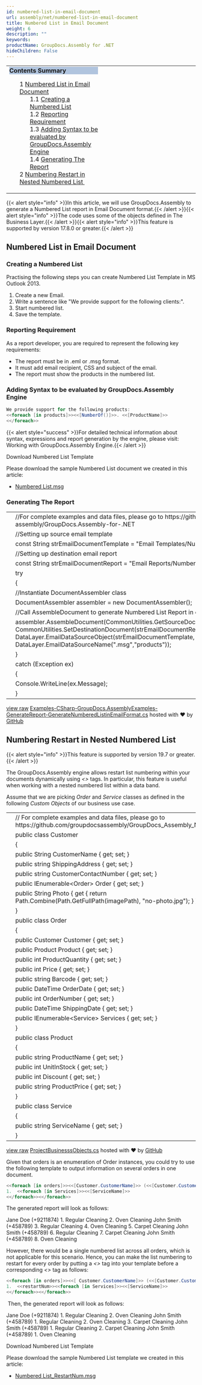 ```yaml
---
id: numbered-list-in-email-document
url: assembly/net/numbered-list-in-email-document
title: Numbered List in Email Document
weight: 6
description: ""
keywords: 
productName: GroupDocs.Assembly for .NET
hideChildren: False
---
```

<table class="sectionMacro" border="0" cellpadding="5" cellspacing="0" width="100%"><tbody><tr><td valign="top" width="50%"><div class="panel" style="border-top-width: 1px; border-right-width: 1px; border-bottom-width: 1px; border-left-width: 1px;"><div class="panelHeader" style="border-bottom-width: 1px; background-color: rgb(176, 196, 222);"><b>Contents Summary</b></div><div class="panelContent"><style type="text/css">div.rbtoc1590388623511 { padding-top: 0px; padding-right: 0px; padding-bottom: 0px; padding-left: 0px; }div.rbtoc1590388623511 ul { list-style-type: none; list-style-image: none; margin-left: 0px; }div.rbtoc1590388623511 li { margin-left: 0px; padding-left: 0px; }</style><div class="toc rbtoc1590388623511"><ul class="toc-indentation"><li><span class="TOCOutline">1</span> <a href="#NumberedListinEmailDocument-NumberedListinEmailDocument">Numbered List in Email Document</a><ul class="toc-indentation"><li><span class="TOCOutline">1.1</span> <a href="#NumberedListinEmailDocument-CreatingaNumberedList">Creating a Numbered List</a></li><li><span class="TOCOutline">1.2</span> <a href="#NumberedListinEmailDocument-ReportingRequirement">Reporting Requirement</a></li><li><span class="TOCOutline">1.3</span> <a href="#NumberedListinEmailDocument-AddingSyntaxtobeevaluatedbyGroupDocs.AssemblyEngine">Adding Syntax to be evaluated by GroupDocs.Assembly Engine</a></li><li><span class="TOCOutline">1.4</span> <a href="#NumberedListinEmailDocument-GeneratingTheReport">Generating The Report</a></li></ul></li><li><span class="TOCOutline">2</span> <a href="#NumberedListinEmailDocument-NumberingRestartinNestedNumberedList">Numbering Restart in Nested Numbered List&nbsp;</a></li></ul></div></div></div></td><td valign="top" width="15%">&nbsp;</td><td valign="top" width="35%">&nbsp;</td></tr></tbody></table>

{{< alert style="info" >}}In this article, we will use GroupDocs.Assembly to generate a Numbered List report in Email Document format.{{< /alert >}}{{< alert style="info" >}}The code uses some of the objects defined in The Business Layer.{{< /alert >}}{{< alert style="info" >}}This feature is supported by version 17.8.0 or greater.{{< /alert >}}

## Numbered List in Email Document

### Creating a Numbered List

Practising the following steps you can create Numbered List Template in MS Outlook 2013.

1.  Create a new Email.
2.  Write a sentence like "We provide support for the following clients:".
3.  Start numbered list.
4.  Save the template.

### Reporting Requirement

As a report developer, you are required to represent the following key requirements:

*   The report must be in .eml or .msg format.
*   It must add email recipient, CSS and subject of the email.
*   The report must show the products in the numbered list.

### Adding Syntax to be evaluated by GroupDocs.Assembly Engine

```csharp
We provide support for the following products:
<<foreach [in products]>><<[NumberOf()]>>. <<[ProductName]>>
<</foreach>>

```

{{< alert style="success" >}}For detailed technical information about syntax, expressions and report generation by the engine, please visit: Working with GroupDocs.Assembly Engine.{{< /alert >}}

Download Numbered List Template

Please download the sample Numbered List document we created in this article:

*   [Numbered List.msg](https://github.com/groupdocs-assembly/GroupDocs.Assembly-for-.NET/raw/master/Examples/Data/Source/Email%20Templates/Numbered%20List.msg?raw=true)

### Generating The Report

<table class="highlight tab-size js-file-line-container" data-tab-size="8" data-paste-markdown-skip=""><tbody><tr><td id="file-examples-csharp-groupdocs-assemblyexamples-generatereport-generatenumberedlistinemailformat-cs-L1" class="blob-num js-line-number" data-line-number="1"></td><td id="file-examples-csharp-groupdocs-assemblyexamples-generatereport-generatenumberedlistinemailformat-cs-LC1" class="blob-code blob-code-inner js-file-line"><span class="pl-c"><span class="pl-c">//</span>For complete examples and data files, please go to https://github.com/groupdocs-assembly/GroupDocs.Assembly-for-.NET</span></td></tr><tr><td id="file-examples-csharp-groupdocs-assemblyexamples-generatereport-generatenumberedlistinemailformat-cs-L2" class="blob-num js-line-number" data-line-number="2"></td><td id="file-examples-csharp-groupdocs-assemblyexamples-generatereport-generatenumberedlistinemailformat-cs-LC2" class="blob-code blob-code-inner js-file-line"><span class="pl-c"><span class="pl-c">//</span>Setting up source email template</span></td></tr><tr><td id="file-examples-csharp-groupdocs-assemblyexamples-generatereport-generatenumberedlistinemailformat-cs-L3" class="blob-num js-line-number" data-line-number="3"></td><td id="file-examples-csharp-groupdocs-assemblyexamples-generatereport-generatenumberedlistinemailformat-cs-LC3" class="blob-code blob-code-inner js-file-line"><span class="pl-k">const</span> <span class="pl-en">String</span> <span class="pl-smi">strEmailDocumentTemplate</span> <span class="pl-k">=</span> <span class="pl-s"><span class="pl-pds">"</span>Email Templates/Numbered List.msg<span class="pl-pds">"</span></span>;</td></tr><tr><td id="file-examples-csharp-groupdocs-assemblyexamples-generatereport-generatenumberedlistinemailformat-cs-L4" class="blob-num js-line-number" data-line-number="4"></td><td id="file-examples-csharp-groupdocs-assemblyexamples-generatereport-generatenumberedlistinemailformat-cs-LC4" class="blob-code blob-code-inner js-file-line"><span class="pl-c"><span class="pl-c">//</span>Setting up destination email report</span></td></tr><tr><td id="file-examples-csharp-groupdocs-assemblyexamples-generatereport-generatenumberedlistinemailformat-cs-L5" class="blob-num js-line-number" data-line-number="5"></td><td id="file-examples-csharp-groupdocs-assemblyexamples-generatereport-generatenumberedlistinemailformat-cs-LC5" class="blob-code blob-code-inner js-file-line"><span class="pl-k">const</span> <span class="pl-en">String</span> <span class="pl-smi">strEmailDocumentReport</span> <span class="pl-k">=</span> <span class="pl-s"><span class="pl-pds">"</span>Email Reports/Numbered List Report.msg<span class="pl-pds">"</span></span>;</td></tr><tr><td id="file-examples-csharp-groupdocs-assemblyexamples-generatereport-generatenumberedlistinemailformat-cs-L6" class="blob-num js-line-number" data-line-number="6"></td><td id="file-examples-csharp-groupdocs-assemblyexamples-generatereport-generatenumberedlistinemailformat-cs-LC6" class="blob-code blob-code-inner js-file-line"><span class="pl-k">try</span></td></tr><tr><td id="file-examples-csharp-groupdocs-assemblyexamples-generatereport-generatenumberedlistinemailformat-cs-L7" class="blob-num js-line-number" data-line-number="7"></td><td id="file-examples-csharp-groupdocs-assemblyexamples-generatereport-generatenumberedlistinemailformat-cs-LC7" class="blob-code blob-code-inner js-file-line">{</td></tr><tr><td id="file-examples-csharp-groupdocs-assemblyexamples-generatereport-generatenumberedlistinemailformat-cs-L8" class="blob-num js-line-number" data-line-number="8"></td><td id="file-examples-csharp-groupdocs-assemblyexamples-generatereport-generatenumberedlistinemailformat-cs-LC8" class="blob-code blob-code-inner js-file-line"><span class="pl-c"><span class="pl-c">//</span>Instantiate DocumentAssembler class</span></td></tr><tr><td id="file-examples-csharp-groupdocs-assemblyexamples-generatereport-generatenumberedlistinemailformat-cs-L9" class="blob-num js-line-number" data-line-number="9"></td><td id="file-examples-csharp-groupdocs-assemblyexamples-generatereport-generatenumberedlistinemailformat-cs-LC9" class="blob-code blob-code-inner js-file-line"><span class="pl-en">DocumentAssembler</span> <span class="pl-smi">assembler</span> <span class="pl-k">=</span> <span class="pl-k">new</span> <span class="pl-en">DocumentAssembler</span>();</td></tr><tr><td id="file-examples-csharp-groupdocs-assemblyexamples-generatereport-generatenumberedlistinemailformat-cs-L10" class="blob-num js-line-number" data-line-number="10"></td><td id="file-examples-csharp-groupdocs-assemblyexamples-generatereport-generatenumberedlistinemailformat-cs-LC10" class="blob-code blob-code-inner js-file-line"><span class="pl-c"><span class="pl-c">//</span>Call AssembleDocument to generate Numbered List Report in email format</span></td></tr><tr><td id="file-examples-csharp-groupdocs-assemblyexamples-generatereport-generatenumberedlistinemailformat-cs-L11" class="blob-num js-line-number" data-line-number="11"></td><td id="file-examples-csharp-groupdocs-assemblyexamples-generatereport-generatenumberedlistinemailformat-cs-LC11" class="blob-code blob-code-inner js-file-line"><span class="pl-smi">assembler</span>.<span class="pl-en">AssembleDocument</span>(<span class="pl-smi">CommonUtilities</span>.<span class="pl-en">GetSourceDocument</span>(<span class="pl-smi">strEmailDocumentTemplate</span>), <span class="pl-smi">CommonUtilities</span>.<span class="pl-en">SetDestinationDocument</span>(<span class="pl-smi">strEmailDocumentReport</span>), <span class="pl-smi">DataLayer</span>.<span class="pl-en">EmailDataSourceObject</span>(<span class="pl-smi">strEmailDocumentTemplate</span>, <span class="pl-smi">DataLayer</span>.<span class="pl-en">GetProductsData</span>()), <span class="pl-smi">DataLayer</span>.<span class="pl-en">EmailDataSourceName</span>(<span class="pl-s"><span class="pl-pds">"</span>.msg<span class="pl-pds">"</span></span>,<span class="pl-s"><span class="pl-pds">"</span>products<span class="pl-pds">"</span></span>));</td></tr><tr><td id="file-examples-csharp-groupdocs-assemblyexamples-generatereport-generatenumberedlistinemailformat-cs-L12" class="blob-num js-line-number" data-line-number="12"></td><td id="file-examples-csharp-groupdocs-assemblyexamples-generatereport-generatenumberedlistinemailformat-cs-LC12" class="blob-code blob-code-inner js-file-line">}</td></tr><tr><td id="file-examples-csharp-groupdocs-assemblyexamples-generatereport-generatenumberedlistinemailformat-cs-L13" class="blob-num js-line-number" data-line-number="13"></td><td id="file-examples-csharp-groupdocs-assemblyexamples-generatereport-generatenumberedlistinemailformat-cs-LC13" class="blob-code blob-code-inner js-file-line"><span class="pl-k">catch</span> (<span class="pl-en">Exception</span> <span class="pl-smi">ex</span>)</td></tr><tr><td id="file-examples-csharp-groupdocs-assemblyexamples-generatereport-generatenumberedlistinemailformat-cs-L14" class="blob-num js-line-number" data-line-number="14"></td><td id="file-examples-csharp-groupdocs-assemblyexamples-generatereport-generatenumberedlistinemailformat-cs-LC14" class="blob-code blob-code-inner js-file-line">{</td></tr><tr><td id="file-examples-csharp-groupdocs-assemblyexamples-generatereport-generatenumberedlistinemailformat-cs-L15" class="blob-num js-line-number" data-line-number="15"></td><td id="file-examples-csharp-groupdocs-assemblyexamples-generatereport-generatenumberedlistinemailformat-cs-LC15" class="blob-code blob-code-inner js-file-line"><span class="pl-smi">Console</span>.<span class="pl-en">WriteLine</span>(<span class="pl-smi">ex</span>.<span class="pl-smi">Message</span>);</td></tr><tr><td id="file-examples-csharp-groupdocs-assemblyexamples-generatereport-generatenumberedlistinemailformat-cs-L16" class="blob-num js-line-number" data-line-number="16"></td><td id="file-examples-csharp-groupdocs-assemblyexamples-generatereport-generatenumberedlistinemailformat-cs-LC16" class="blob-code blob-code-inner js-file-line">}</td></tr></tbody></table>

[view raw](https://gist.github.com/GroupDocsGists/a41628c2748f0237a84b710d9538fc4f/raw/7fa0c58a922eea29e8ce4788f68534d76ec70d69/Examples-CSharp-GroupDocs.AssemblyExamples-GenerateReport-GenerateNumberedListinEmailFormat.cs) [Examples-CSharp-GroupDocs.AssemblyExamples-GenerateReport-GenerateNumberedListinEmailFormat.cs](https://gist.github.com/GroupDocsGists/a41628c2748f0237a84b710d9538fc4f#file-examples-csharp-groupdocs-assemblyexamples-generatereport-generatenumberedlistinemailformat-cs) hosted with ❤ by [GitHub](https://github.com)

## Numbering Restart in Nested Numbered List 

{{< alert style="info" >}}This feature is supported by version 19.7 or greater.{{< /alert >}}

  
The GroupDocs.Assembly engine allows restart list numbering within your documents dynamically using *<<restartNum>>* tags. In particular, this feature is useful when working with a nested numbered list within a data band.

Assume that we are picking *Order* and *Service* classes as defined in the following *Custom Objects* of our business use case.

<table class="highlight tab-size js-file-line-container" data-tab-size="8" data-paste-markdown-skip=""><tbody><tr><td id="file-projectbusinesssobjects-cs-L1" class="blob-num js-line-number" data-line-number="1"></td><td id="file-projectbusinesssobjects-cs-LC1" class="blob-code blob-code-inner js-file-line"><span class="pl-c"><span class="pl-c">//</span> For complete examples and data files, please go to https://github.com/groupdocsassembly/GroupDocs_Assembly_NET</span></td></tr><tr><td id="file-projectbusinesssobjects-cs-L2" class="blob-num js-line-number" data-line-number="2"></td><td id="file-projectbusinesssobjects-cs-LC2" class="blob-code blob-code-inner js-file-line"><span class="pl-k">public</span> <span class="pl-k">class</span> <span class="pl-en">Customer</span></td></tr><tr><td id="file-projectbusinesssobjects-cs-L3" class="blob-num js-line-number" data-line-number="3"></td><td id="file-projectbusinesssobjects-cs-LC3" class="blob-code blob-code-inner js-file-line">{</td></tr><tr><td id="file-projectbusinesssobjects-cs-L4" class="blob-num js-line-number" data-line-number="4"></td><td id="file-projectbusinesssobjects-cs-LC4" class="blob-code blob-code-inner js-file-line"><span class="pl-k">public</span> <span class="pl-en">String</span> <span class="pl-smi">CustomerName</span> { <span class="pl-k">get</span>; <span class="pl-k">set</span>; }</td></tr><tr><td id="file-projectbusinesssobjects-cs-L5" class="blob-num js-line-number" data-line-number="5"></td><td id="file-projectbusinesssobjects-cs-LC5" class="blob-code blob-code-inner js-file-line"><span class="pl-k">public</span> <span class="pl-k">string</span> <span class="pl-smi">ShippingAddress</span> { <span class="pl-k">get</span>; <span class="pl-k">set</span>; }</td></tr><tr><td id="file-projectbusinesssobjects-cs-L6" class="blob-num js-line-number" data-line-number="6"></td><td id="file-projectbusinesssobjects-cs-LC6" class="blob-code blob-code-inner js-file-line"><span class="pl-k">public</span> <span class="pl-k">string</span> <span class="pl-smi">CustomerContactNumber</span> { <span class="pl-k">get</span>; <span class="pl-k">set</span>; }</td></tr><tr><td id="file-projectbusinesssobjects-cs-L7" class="blob-num js-line-number" data-line-number="7"></td><td id="file-projectbusinesssobjects-cs-LC7" class="blob-code blob-code-inner js-file-line"><span class="pl-k">public</span> <span class="pl-en">IEnumerable</span>&lt;<span class="pl-en">Order</span>&gt; <span class="pl-smi">Order</span> { <span class="pl-k">get</span>; <span class="pl-k">set</span>; }</td></tr><tr><td id="file-projectbusinesssobjects-cs-L8" class="blob-num js-line-number" data-line-number="8"></td><td id="file-projectbusinesssobjects-cs-LC8" class="blob-code blob-code-inner js-file-line"><span class="pl-k">public</span> <span class="pl-en">String</span> <span class="pl-smi">Photo</span> { <span class="pl-k">get</span> { <span class="pl-k">return</span> <span class="pl-smi">Path</span>.<span class="pl-en">Combine</span>(<span class="pl-smi">Path</span>.<span class="pl-en">GetFullPath</span>(<span class="pl-smi">imagePath</span>), <span class="pl-s"><span class="pl-pds">"</span>no-photo.jpg<span class="pl-pds">"</span></span>); } }</td></tr><tr><td id="file-projectbusinesssobjects-cs-L9" class="blob-num js-line-number" data-line-number="9"></td><td id="file-projectbusinesssobjects-cs-LC9" class="blob-code blob-code-inner js-file-line">}</td></tr><tr><td id="file-projectbusinesssobjects-cs-L10" class="blob-num js-line-number" data-line-number="10"></td><td id="file-projectbusinesssobjects-cs-LC10" class="blob-code blob-code-inner js-file-line"><span class="pl-k">public</span> <span class="pl-k">class</span> <span class="pl-en">Order</span></td></tr><tr><td id="file-projectbusinesssobjects-cs-L11" class="blob-num js-line-number" data-line-number="11"></td><td id="file-projectbusinesssobjects-cs-LC11" class="blob-code blob-code-inner js-file-line">{</td></tr><tr><td id="file-projectbusinesssobjects-cs-L12" class="blob-num js-line-number" data-line-number="12"></td><td id="file-projectbusinesssobjects-cs-LC12" class="blob-code blob-code-inner js-file-line"><span class="pl-k">public</span> <span class="pl-en">Customer</span> <span class="pl-smi">Customer</span> { <span class="pl-k">get</span>; <span class="pl-k">set</span>; }</td></tr><tr><td id="file-projectbusinesssobjects-cs-L13" class="blob-num js-line-number" data-line-number="13"></td><td id="file-projectbusinesssobjects-cs-LC13" class="blob-code blob-code-inner js-file-line"><span class="pl-k">public</span> <span class="pl-en">Product</span> <span class="pl-smi">Product</span> { <span class="pl-k">get</span>; <span class="pl-k">set</span>; }</td></tr><tr><td id="file-projectbusinesssobjects-cs-L14" class="blob-num js-line-number" data-line-number="14"></td><td id="file-projectbusinesssobjects-cs-LC14" class="blob-code blob-code-inner js-file-line"><span class="pl-k">public</span> <span class="pl-k">int</span> <span class="pl-smi">ProductQuantity</span> { <span class="pl-k">get</span>; <span class="pl-k">set</span>; }</td></tr><tr><td id="file-projectbusinesssobjects-cs-L15" class="blob-num js-line-number" data-line-number="15"></td><td id="file-projectbusinesssobjects-cs-LC15" class="blob-code blob-code-inner js-file-line"><span class="pl-k">public</span> <span class="pl-k">int</span> <span class="pl-smi">Price</span> { <span class="pl-k">get</span>; <span class="pl-k">set</span>; }</td></tr><tr><td id="file-projectbusinesssobjects-cs-L16" class="blob-num js-line-number" data-line-number="16"></td><td id="file-projectbusinesssobjects-cs-LC16" class="blob-code blob-code-inner js-file-line"><span class="pl-k">public</span> <span class="pl-k">string</span> <span class="pl-smi">Barcode</span> { <span class="pl-k">get</span>; <span class="pl-k">set</span>; }</td></tr><tr><td id="file-projectbusinesssobjects-cs-L17" class="blob-num js-line-number" data-line-number="17"></td><td id="file-projectbusinesssobjects-cs-LC17" class="blob-code blob-code-inner js-file-line"><span class="pl-k">public</span> <span class="pl-en">DateTime</span> <span class="pl-smi">OrderDate</span> { <span class="pl-k">get</span>; <span class="pl-k">set</span>; }</td></tr><tr><td id="file-projectbusinesssobjects-cs-L18" class="blob-num js-line-number" data-line-number="18"></td><td id="file-projectbusinesssobjects-cs-LC18" class="blob-code blob-code-inner js-file-line"><span class="pl-k">public</span> <span class="pl-k">int</span> <span class="pl-smi">OrderNumber</span> { <span class="pl-k">get</span>; <span class="pl-k">set</span>; }</td></tr><tr><td id="file-projectbusinesssobjects-cs-L19" class="blob-num js-line-number" data-line-number="19"></td><td id="file-projectbusinesssobjects-cs-LC19" class="blob-code blob-code-inner js-file-line"><span class="pl-k">public</span> <span class="pl-en">DateTime</span> <span class="pl-smi">ShippingDate</span> { <span class="pl-k">get</span>; <span class="pl-k">set</span>; }</td></tr><tr><td id="file-projectbusinesssobjects-cs-L20" class="blob-num js-line-number" data-line-number="20"></td><td id="file-projectbusinesssobjects-cs-LC20" class="blob-code blob-code-inner js-file-line"><span class="pl-k">public</span> <span class="pl-en">IEnumerable</span>&lt;<span class="pl-en">Service</span>&gt; <span class="pl-smi">Services</span> { <span class="pl-k">get</span>; <span class="pl-k">set</span>; }</td></tr><tr><td id="file-projectbusinesssobjects-cs-L21" class="blob-num js-line-number" data-line-number="21"></td><td id="file-projectbusinesssobjects-cs-LC21" class="blob-code blob-code-inner js-file-line">}</td></tr><tr><td id="file-projectbusinesssobjects-cs-L22" class="blob-num js-line-number" data-line-number="22"></td><td id="file-projectbusinesssobjects-cs-LC22" class="blob-code blob-code-inner js-file-line"><span class="pl-k">public</span> <span class="pl-k">class</span> <span class="pl-en">Product</span></td></tr><tr><td id="file-projectbusinesssobjects-cs-L23" class="blob-num js-line-number" data-line-number="23"></td><td id="file-projectbusinesssobjects-cs-LC23" class="blob-code blob-code-inner js-file-line">{</td></tr><tr><td id="file-projectbusinesssobjects-cs-L24" class="blob-num js-line-number" data-line-number="24"></td><td id="file-projectbusinesssobjects-cs-LC24" class="blob-code blob-code-inner js-file-line"><span class="pl-k">public</span> <span class="pl-k">string</span> <span class="pl-smi">ProductName</span> { <span class="pl-k">get</span>; <span class="pl-k">set</span>; }</td></tr><tr><td id="file-projectbusinesssobjects-cs-L25" class="blob-num js-line-number" data-line-number="25"></td><td id="file-projectbusinesssobjects-cs-LC25" class="blob-code blob-code-inner js-file-line"><span class="pl-k">public</span> <span class="pl-k">int</span> <span class="pl-smi">UnitInStock</span> { <span class="pl-k">get</span>; <span class="pl-k">set</span>; }</td></tr><tr><td id="file-projectbusinesssobjects-cs-L26" class="blob-num js-line-number" data-line-number="26"></td><td id="file-projectbusinesssobjects-cs-LC26" class="blob-code blob-code-inner js-file-line"><span class="pl-k">public</span> <span class="pl-k">int</span> <span class="pl-smi">Discount</span> { <span class="pl-k">get</span>; <span class="pl-k">set</span>; }</td></tr><tr><td id="file-projectbusinesssobjects-cs-L27" class="blob-num js-line-number" data-line-number="27"></td><td id="file-projectbusinesssobjects-cs-LC27" class="blob-code blob-code-inner js-file-line"><span class="pl-k">public</span> <span class="pl-k">string</span> <span class="pl-smi">ProductPrice</span> { <span class="pl-k">get</span>; <span class="pl-k">set</span>; }</td></tr><tr><td id="file-projectbusinesssobjects-cs-L28" class="blob-num js-line-number" data-line-number="28"></td><td id="file-projectbusinesssobjects-cs-LC28" class="blob-code blob-code-inner js-file-line">}</td></tr><tr><td id="file-projectbusinesssobjects-cs-L29" class="blob-num js-line-number" data-line-number="29"></td><td id="file-projectbusinesssobjects-cs-LC29" class="blob-code blob-code-inner js-file-line"><span class="pl-k">public</span> <span class="pl-k">class</span> <span class="pl-en">Service</span></td></tr><tr><td id="file-projectbusinesssobjects-cs-L30" class="blob-num js-line-number" data-line-number="30"></td><td id="file-projectbusinesssobjects-cs-LC30" class="blob-code blob-code-inner js-file-line">{</td></tr><tr><td id="file-projectbusinesssobjects-cs-L31" class="blob-num js-line-number" data-line-number="31"></td><td id="file-projectbusinesssobjects-cs-LC31" class="blob-code blob-code-inner js-file-line"><span class="pl-k">public</span> <span class="pl-k">string</span> <span class="pl-smi">ServiceName</span> { <span class="pl-k">get</span>; <span class="pl-k">set</span>; }</td></tr><tr><td id="file-projectbusinesssobjects-cs-L32" class="blob-num js-line-number" data-line-number="32"></td><td id="file-projectbusinesssobjects-cs-LC32" class="blob-code blob-code-inner js-file-line">}</td></tr></tbody></table>

[view raw](https://gist.github.com/GroupDocsGists/cd8768711ff88414192c3f50a9b7c918/raw/dc2a7f2393018f0a406ef6616dd37ff28b7ef4dd/ProjectBusinesssObjects.cs) [ProjectBusinesssObjects.cs](https://gist.github.com/GroupDocsGists/cd8768711ff88414192c3f50a9b7c918#file-projectbusinesssobjects-cs) hosted with ❤ by [GitHub](https://github.com)

Given that orders is an enumeration of Order instances, you could try to use the following template to output information on several orders in one document.

```csharp
<<foreach [in orders]>><<[Customer.CustomerName]>> (<<[Customer.CustomerContactNumber]>>)
1.	<<foreach [in Services]>><<[ServiceName]>>
<</foreach>><</foreach>>
```

The generated report will look as follows:

Jane Doe (+9211874)
	1.	Regular Cleaning
	2.	Oven Cleaning
John Smith (+458789)
	3.	Regular Cleaning
	4.	Oven Cleaning
	5.	Carpet Cleaning
John Smith (+458789)
	6.	Regular Cleaning
	7.	Carpet Cleaning
John Smith (+458789)
	8.	Oven Cleaning

However, there would be a single numbered list across all orders, which is not applicable for this scenario. Hence, you can make the list numbering to restart for every order by putting a *<<restartNum>>* tag into your template before a corresponding *<<foreach>>* tag as follows:

```csharp
<<foreach [in orders]>><<[ Customer.CustomerName]>> (<<[Customer.CustomerContactNumber]>>)
1.	<<restartNum>><<foreach [in Services]>><<[ServiceName]>>
<</foreach>><</foreach>>
```

 Then, the generated report will look as follows:

Jane Doe (+9211874)
	1.	Regular Cleaning
	2.	Oven Cleaning
John Smith (+458789)
	1.	Regular Cleaning
	2.	Oven Cleaning
	3.	Carpet Cleaning
John Smith (+458789)
	1.	Regular Cleaning
	2.	Carpet Cleaning
John Smith (+458789)
	1.	Oven Cleaning

Download Numbered List Template

Please download the sample Numbered List template we created in this article:

*   [Numbered List\_RestartNum.msg](attachments/50266283/85426182.msg)
